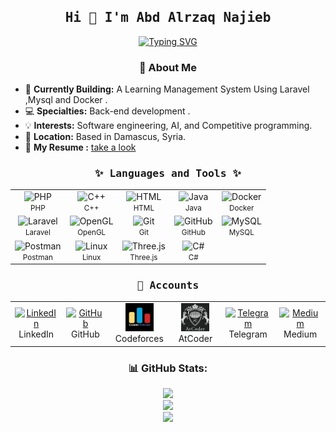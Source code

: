 <h2 align="center"><samp>Hi 👋 I'm Abd Alrzaq Najieb</samp></h2>
<p align="center">
  <a href="https://git.io/typing-svg">
    <img src="https://readme-typing-svg.demolab.com?font=Fira+Code&pause=1000&color=F039BE5&center=true&width=435&lines=BackEnd+Developer;Software+Engineer;Problem+Solver" alt="Typing SVG" />
  </a>
</p>

<!-- About Me Section -->
<h3 align="center">🚀 About Me</h3>

<ul>
  <li>🧠 <strong>Currently Building:</strong> A Learning Management System Using Laravel ,Mysql and Docker .</li>
  <li>💻 <strong>Specialties:</strong> Back-end development .</li>
  <li>💡 <strong>Interests:</strong> Software engineering, AI, and Competitive programming.</li>
  <li>📍 <strong>Location:</strong> Based in Damascus, Syria.</li>
  <li>📄 <strong>My Resume :</strong> <a href="https://github.com/ABDALRZAQ345/ABDALRZAQ345/raw/master/Abd_Alrzaq_Cv.pdf" target="_blank">take a look </a></li>
</ul>



<h3 align="center"><samp>✨ Languages and Tools ✨</samp></h3>
<div align="center">
  <table>
    <tr>
      <td align="center">
        <img src="https://skillicons.dev/icons?i=php" alt="PHP" width="50" height="50" />
        <br><small>PHP</small>
      </td>
      <td align="center">
        <img src="https://skillicons.dev/icons?i=cpp" alt="C++" width="50" height="50" />
        <br><small>C++</small>
      </td>
      <td align="center">
        <img src="https://skillicons.dev/icons?i=html" alt="HTML" width="50" height="50" />
        <br><small>HTML</small>
      </td>
      <td align="center">
        <img src="https://skillicons.dev/icons?i=java" alt="Java" width="50" height="50" />
        <br><small>Java</small>
      </td>
      <td align="center">
        <img src="https://skillicons.dev/icons?i=docker" alt="Docker" width="50" height="50" />
        <br><small>Docker</small>
      </td>
    </tr>
    <tr>
      <td align="center">
        <img src="https://skillicons.dev/icons?i=laravel" alt="Laravel" width="50" height="50" />
        <br><small>Laravel</small>
      </td>
      <td align="center">
        <img src="https://www.cdnlogo.com/logos/o/80/opengl.svg" alt="OpenGL" width="50" height="50" />
        <br><small>OpenGL</small>
      </td>
      <td align="center">
        <img src="https://skillicons.dev/icons?i=git" alt="Git" width="50" height="50" />
        <br><small>Git</small>
      </td>
      <td align="center">
        <img src="https://skillicons.dev/icons?i=github" alt="GitHub" width="50" height="50" />
        <br><small>GitHub</small>
      </td>
      <td align="center">
        <img src="https://skillicons.dev/icons?i=mysql" alt="MySQL" width="50" height="50" />
        <br><small>MySQL</small>
      </td>
    </tr>
    <tr>
      <td align="center">
        <img src="https://www.vectorlogo.zone/logos/getpostman/getpostman-icon.svg" alt="Postman" width="50" height="50" />
        <br><small>Postman</small>
      </td>
      <td align="center">
        <img src="https://skillicons.dev/icons?i=linux" alt="Linux" width="50" height="50" />
        <br><small>Linux</small>
      </td>
      <td align="center">
        <img src="https://skillicons.dev/icons?i=threejs" alt="Three.js" width="50" height="50" />
        <br><small>Three.js</small>
      </td>
     <td align="center">
        <img src="https://encrypted-tbn0.gstatic.com/images?q=tbn:ANd9GcSOFBrYbxxK7mZRt-wZnDNbORMN5XI56uFAGA&s" alt="C#" width="50" height="50" />
        <br><small>C#</small>
      </td>
    </tr>
  </table>
</div>

<h3 align="center"><samp>🔗 Accounts</samp></h3>

<div align="center">
  <table>
    <tr>
      <td align="center" width="100">
        <a href="https://www.linkedin.com/in/abd-alrzaq-najieb-7357b3341" target="_blank">
          <img src="https://skillicons.dev/icons?i=linkedin" alt="LinkedIn" width="45" height="45" />
        </a>
        <br>LinkedIn
      </td>
      <td align="center" width="100">
        <a href="https://github.com/ABDALRZAQ345" target="_blank">
          <img src="https://skillicons.dev/icons?i=github" alt="GitHub" width="45" height="45" />
        </a>
        <br>GitHub
      </td>
      <td align="center" width="100">
        <a href="https://codeforces.com/profile/abd-alrzaq" target="_blank">
          <img src="cf.jpg" alt="Codeforces" width="45" height="45" />
        </a>
        <br>Codeforces
      </td>
      <td align="center" width="100">
        <a href="https://atcoder.jp/users/abd_alrzaq" target="_blank">
          <img src="ac.jpeg" alt="Atcoder" width="45" height="45" />
        </a>
        <br>AtCoder
      </td>
      <td align="center" width="100">
        <a href="https://t.me/AbdtAbd" target="_blank">
          <img src="https://cdn-icons-png.flaticon.com/512/2111/2111646.png" alt="Telegram" width="45" height="45" />
        </a>
        <br>Telegram
      </td>
      <td align="center" width="100">
        <a href="https://medium.com/@jmalj6564" target="_blank">
          <img src="https://upload.wikimedia.org/wikipedia/commons/thumb/e/ec/Medium_logo_Monogram.svg/1200px-Medium_logo_Monogram.svg.png" alt="Medium" width="45" height="45" />
        </a>
        <br>Medium
      </td>
    </tr>
  </table>
</div>

<h3 align="center">📊 GitHub Stats:</h3>

<div align="center">
  <img src="https://github-readme-stats.vercel.app/api?username=ABDALRZAQ345&theme=transparent&hide_border=true&include_all_commits=false&count_private=false" /><br/>
  <img src="https://github-readme-streak-stats.herokuapp.com/?user=ABDALRZAQ345&theme=transparent&hide_border=true" /><br/>
  <img src="https://github-readme-stats.vercel.app/api/top-langs/?username=ABDALRZAQ345&theme=transparent&hide_border=true&include_all_commits=false&count_private=false&layout=compact" />
</div>
